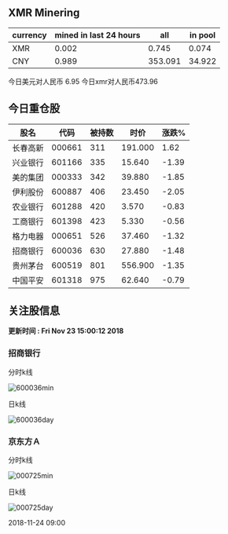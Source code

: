 ## XMR Minering

|currency|mined in last 24 hours|all|in pool|
|---|---|---|---|
|XMR|0.002|0.745|0.074|
|CNY|0.989|353.091|34.922|

今日美元对人民币 6.95	今日xmr对人民币473.96


## 今日重仓股 

|股名|代码|被持数|时价|涨跌%|
|---|---|---|---|---|
|长春高新|000661|311|191.000|1.62|
|兴业银行|601166|335|15.640|-1.39|
|美的集团|000333|342|39.880|-1.85|
|伊利股份|600887|406|23.450|-2.05|
|农业银行|601288|420|3.570|-0.83|
|工商银行|601398|423|5.330|-0.56|
|格力电器|000651|526|37.460|-1.32|
|招商银行|600036|630|27.880|-1.48|
|贵州茅台|600519|801|556.900|-1.35|
|中国平安|601318|975|62.640|-0.79|

## 关注股信息
**更新时间 : Fri Nov 23 15:00:12 2018**
### 招商银行 
分时k线

![600036min](http://image.sinajs.cn/newchart/min/n/sh600036.gif)

日k线

![600036day](http://image.sinajs.cn/newchart/daily/n/sh600036.gif)

### 京东方Ａ 
分时k线

![000725min](http://image.sinajs.cn/newchart/min/n/sz000725.gif)

日k线

![000725day](http://image.sinajs.cn/newchart/daily/n/sz000725.gif)

2018-11-24 09:00